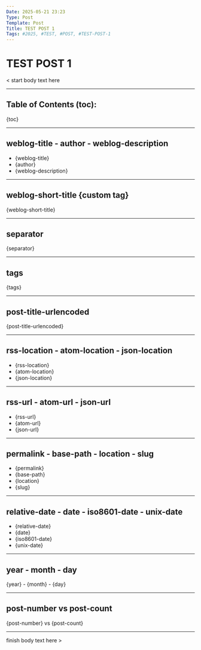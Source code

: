 ```yaml
---
Date: 2025-05-21 23:23
Type: Post
Template: Post
Title: TEST POST 1
Tags: #2025, #TEST, #POST, #TEST-POST-1
---
```


# TEST POST 1

< start body text here

---

## Table of Contents (toc):

{toc}

---

## weblog-title - author - weblog-description

- {weblog-title}
- {author}
- {weblog-description}

---

## weblog-short-title {custom tag}

{weblog-short-title}

---

## separator

{separator}

---

## tags

{tags}

---

## post-title-urlencoded

{post-title-urlencoded}

---

## rss-location - atom-location - json-location

- {rss-location}
- {atom-location}
- {json-location}

---

## rss-url - atom-url - json-url

- {rss-url}
- {atom-url}
- {json-url}

---

## permalink - base-path - location - slug

- {permalink}
- {base-path}
- {location}
- {slug}

---

## relative-date - date - iso8601-date - unix-date

- {relative-date}
- {date}
- {iso8601-date}
- {unix-date}

---

## year - month - day

{year} - {month} - {day}

---

## post-number vs post-count

{post-number} vs {post-count}

---

finish body text here >
